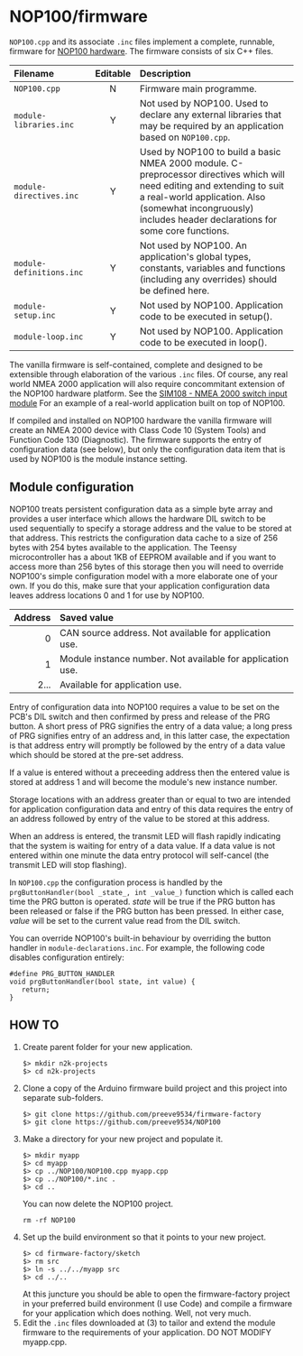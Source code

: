 # NOP100/firmware

```NOP100.cpp``` and its associate ```.inc``` files implement a complete,
runnable, firmware for
[NOP100 hardware](../hardware/README.md).
The firmware consists of six C++ files.

| Filename | Editable | Description |
| :---                          | :---: | :--- |
| ```NOP100.cpp```              |   N   | Firmware main programme. |
| ```module-libraries.inc```    |   Y   | Not used by NOP100. Used to declare any external libraries that may be required by an application based on ```NOP100.cpp```.|
| ```module-directives.inc```  |   Y   | Used by NOP100 to build a basic NMEA 2000 module. C-preprocessor directives which will need editing and extending to suit a real-world application. Also (somewhat incongruously) includes header declarations for some core functions. |
| ```module-definitions.inc``` |   Y   | Not used by NOP100. An application's global types, constants, variables and functions (including any overrides) should be defined here. |
| ```module-setup.inc```        |   Y   | Not used by NOP100. Application code to be executed in setup(). |
| ```module-loop.inc```         |   Y   | Not used by NOP100. Application code to be executed in loop(). | 

The vanilla firmware is self-contained, complete and designed to be
extensible through elaboration of the various ```.inc``` files.
Of course, any real world NMEA 2000 application will also require
concommitant extension of the NOP100 hardware platform.
See the
[SIM108 - NMEA 2000 switch input module](https://github.com/preeve9534/SIM108/)
For an example of a real-world application built on top of NOP100.

If compiled and installed on NOP100 hardware the vanilla firmware
will create an NMEA 2000 device with Class Code 10 (System Tools)
and Function Code 130 (Diagnostic).
The firmware supports the entry of configuration data (see below),
but only the configuration data item that is used by NOP100 is the
module instance setting.

## Module configuration

NOP100 treats persistent configuration data as a simple byte array and
provides a user interface which allows the hardware DIL switch to be  
used sequentially to specify a storage address and the value to be
stored at that address.
This restricts the configuration data cache to a size of 256 bytes with
254 bytes available to the application.
The Teensy microcontroller has a about 1KB of EEPROM available and if
you want to access more than 256 bytes of this storage then you will
need to override NOP100's simple configuration model with a more
elaborate one of your own.
If you do this, make sure that your application configuration data
leaves address locations 0 and 1 for use by NOP100.

| Address | Saved value |
| ---:    | :---        |
| 0       | CAN source address. Not available for application use. |
| 1       | Module instance number. Not available for application use. |
| 2...    | Available for application use. |

Entry of configuration data into NOP100 requires a value to be set on
the PCB's DIL switch and then confirmed by press and release of the PRG
button.
A short press of PRG signifies the entry of a data value; a long press
of PRG signifies entry of an address and, in this latter case, the
expectation is that address entry will promptly be followed by the
entry of a data value which should be stored at the pre-set address.

If a value is entered without a preceeding address then the entered
value is stored at address 1 and will become the module's new instance
number.

Storage locations with an address greater than or equal to two are
intended for application configuration data and entry of this data
requires the entry of an address followed by entry of the value to be
stored at this address.

When an address is entered, the transmit LED will flash rapidly
indicating that the system is waiting for entry of a data value.
If a data value is not entered within one minute the data entry protocol
will self-cancel (the transmit LED will stop flashing).

In ```NOP100.cpp``` the configuration process is handled by the
```prgButtonHandler(bool _state_, int _value_)``` function which is
called each time the PRG button is operated.
*state* will be true if the PRG button has been released or false if
the PRG button has been pressed.
In either case, *value* will be set to the current value read from the
DIL switch.

You can override NOP100's built-in behaviour by overriding the button
handler in ```module-declarations.inc```.
For example, the following code disables configuration entirely:
```
#define PRG_BUTTON_HANDLER
void prgButtonHandler(bool state, int value) {
   return;
}
```

## HOW TO

1. Create parent folder for your new application.
   ```
   $> mkdir n2k-projects
   $> cd n2k-projects
   ```
2. Clone a copy of the Arduino firmware build project and this
   project into separate sub-folders.
   ```
   $> git clone https://github.com/preeve9534/firmware-factory
   $> git clone https://github.com/preeve9534/NOP100
   ```
3. Make a directory for your new project and populate it.
   ```
   $> mkdir myapp
   $> cd myapp
   $> cp ../NOP100/NOP100.cpp myapp.cpp
   $> cp ../NOP100/*.inc .
   $> cd ..
   ```
   You can now delete the NOP100 project.
   ```
   rm -rf NOP100
   ```
4. Set up the build environment so that it points to your new
   project.
   ```
   $> cd firmware-factory/sketch
   $> rm src
   $> ln -s ../../myapp src
   $> cd ../..
   ```
   At this juncture you should be able to open the firmware-factory 
   project in your preferred build environment (I use Code) and
   compile a firmware for your application which does nothing. Well,
   not very much.
5. Edit the ```.inc``` files downloaded at (3) to tailor and
   extend the module firmware to the requirements of your
   application.  DO NOT MODIFY myapp.cpp.

